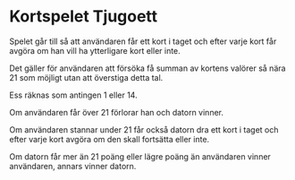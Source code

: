 # Kortspelet Tjugoett

Spelet går till så att användaren får ett kort i taget och efter varje kort får avgöra om han vill ha ytterligare kort eller inte. 

Det gäller för användaren att försöka få summan av kortens valörer så nära 21 som möjligt utan att överstiga detta tal. 

Ess räknas som antingen 1 eller 14.

Om användaren får över 21 förlorar han och datorn vinner.

Om användaren stannar under 21 får också datorn dra ett kort i taget och efter varje kort avgöra om den skall fortsätta eller inte. 

Om datorn får mer än 21 poäng eller lägre poäng än användaren vinner användaren, annars vinner datorn.
